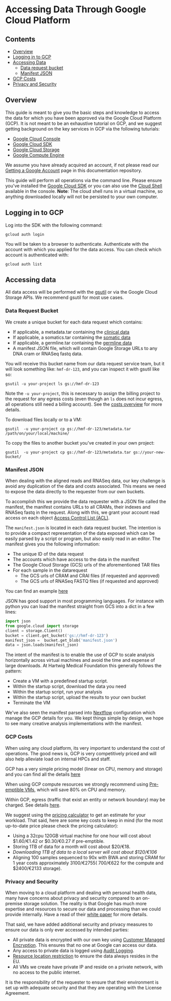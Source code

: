 # Accessing Data Through Google Cloud Platform

## Contents
* [Overview](#overview)
* [Logging in to GCP](#logging-in-to-gcp)
* [Accessing Data](#accessing-data)
    - [Data request bucket](#data-request-bucket)
    - [Manifest JSON](#manifest-json)
* [GCP Costs](#gcp-costs)
* [Privacy and Security](#privacy-and-security)

## Overview

This guide is meant to give you the basic steps and knowledge to access the data for which you have been approved via the Google Cloud Platform (GCP). It is not meant to be an exhaustive tutorial on GCP, 
and we suggest getting background on the key services in GCP via the following tuturials:

* [Google Cloud Console](https://console.cloud.google.com/)
* [Google Cloud SDK](https://cloud.google.com/sdk)
* [Google Cloud Storage](https://cloud.google.com/storage)
* [Google Compute Engine](https://cloud.google.com/compute) 
 
We assume you have already acquired an account, if not please read our [Getting a Google Account](getting-a-Google-account.md) page in this documentation repository. 

This guide will perform all operations via the command line. Please ensure you've installed the [Google Cloud SDK](https://cloud.google.com/sdk) 
or you can also use the [Cloud Shell](https://cloud.google.com/shell) available in the console. **Note**: The cloud shell runs in a virtual machine, so anything downloaded
locally will not be persisted to your own computer.

## Logging in to GCP

Log into the SDK with the following command:

```shell script
gcloud auth login
```

You will be taken to a browser to authenticate. Authenticate with the account with which you applied for the data access. You can check which account is authenticated with:

```shell script
gcloud auth list
``` 

## Accessing data

All data access will be performed with the [gsutil](https://cloud.google.com/storage/docs/gsutil) or via the Google Cloud Storage APIs. We recommend gsutil for most use cases.

### Data Request Bucket

We create a unique bucket for each data request which contains:
- If applicable, a metadata.tar containing the [clinical data](data-access-request-guide.html#clinical-data-tsv-format)
- If applicable, a somatics.tar containing the [somatic data](data-access-request-guide.html#somatic-data-vcftxt-formats)
- If applicable, a germline.tar containing the [germline data](data-access-request-guide.html#germline-data-vcftxt-formats)
- A manifest JSON file, which will contain Google Storage URLs to any DNA cram or RNASeq fastq data.

You will receive this bucket name from our data request service team, but it will look something like: `hmf-dr-123`, and you can inspect it with gsutil like so:

```shell script
gsutil -u your-project ls gs://hmf-dr-123
```

Note the `-u your-project`, this is necessary to assign the billing project to the request for any egress costs (even though an `ls` does not incur egress, all operations still need a billing account). See the [costs overview](#costs) for more details.

To download files locally or to a VM:

```shell script
gsutil  -u your-project cp gs://hmf-dr-123/metadata.tar /path/on/your/local/machine/
```

To copy the files to another bucket you've created in your own project:

```shell script
gsutil  -u your-project cp gs://hmf-dr-123/metadata.tar gs://your-new-bucket/
```

### Manifest JSON

When dealing with the aligned reads and RNASeq data, our key challenge is avoid any duplication of the data and costs associated. This means we need to expose the data directly to the requester from our own buckets.

To accomplish this we provide the data requester with a JSON file called the manifest, the manifest contains URLs to all CRAMs, their indexes and RNASeq fastq in the request. 
Along with this, we grant your account read access on each object [Access Control List (ACL)](https://cloud.google.com/storage/docs/access-control/lists). 

The `manifest.json` is located in each data request bucket. The intention is to provide a compact representation of the data exposed which can be easily parsed by a script or program, but also easily read in an editor.
The manifest gives you the following information:
- The unique ID of the data request
- The accounts which have access to the data in the manifest
- The Google Cloud Storage (GCS) urls of the aforementioned TAR files
- For each sample in the datarequest
    - The GCS urls of CRAM and CRAI files (if requested and approved)
    - The GCS urls of RNASeq FASTQ files (if requested and approved)
    
You can find an example [here](manifest.json)

JSON has good support in most programming languages. For instance with python you can load the manifest straight from GCS into a dict in a few lines:

```python
import json
from google.cloud import storage
client = storage.Client()
bucket = client.get_bucket('gs://hmf-dr-123')
manifest_json =  bucket.get_blob('manifest.json')
data = json.loads(manifest_json)
```

The intent of the manifest is to enable the use of GCP to scale analysis horizontally across virtual machines and avoid the time and expense of large downloads. At Hartwig Medical Foundation this generally follows the pattern:
* Create a VM with a predefined startup script.
* Within the startup script, download the data you need
* Within the startup script, run your analysis
* Within the startup script, upload the results to your own bucket
* Terminate the VM

We've also seen the manifest parsed into [Nextflow](https://www.nextflow.io/) configuration which manage the GCP details for you. 
We kept things simple by design, we hope to see many creative analysis implementations with the manifest. 

### GCP Costs

When using any cloud platform, its very important to understand the cost of operations. The good news is, GCP is very competitively priced and will also help alleviate load on internal HPCs and staff.

GCP has a very simple pricing model (linear on CPU, memory and storage) and you can find all the details [here](https://cloud.google.com/pricing) 

When using GCP compute resources we strongly recommend using [Pre-emptible VMs](https://cloud.google.com/compute/docs/instances/preemptible), which will save 80% on CPU and memory. 

Within GCP, egress (traffic that exist an entity or network boundary) may be charged. See details [here](https://cloud.google.com/compute/network-pricing).

We suggest using the [pricing calculator](https://cloud.google.com/products/calculator) to get an estimate for your workload. That said, here are some key costs to keep in mind (for the most up-to-date price please check the pricing calculator):
- Using a 32cpu 120GB virtual machine for one hour will cost about $1.60/€1.42 or $0.30/€0.27 if pre-emptible.
- Storing 1TB of data for a month will cost about $20/€18.
- *Downloading 1TB of data to a local server will cost about $120/€106*
- Aligning 100 samples sequenced to 90x with BWA and storing CRAM for 1 year costs approximately $3100/€2755 (~$700/€622 for the compute and $2400/€2133 storage).

### Privacy and Security

When moving to a cloud platform and dealing with personal health data, many have concerns about privacy and security compared to an on-premise storage solution. The reality is that Google has
much more expertise and resources to secure our data and processing than we could provide internally. Have a read of their [white paper](https://cloud.google.com/security/overview/whitepaper) for more details.

That said, we have added additional security and privacy measures to ensure our data is only ever accessed by intended parties:
- All private data is encrypted with our own key using [Customer Managed Encryption](https://cloud.google.com/storage/docs/encryption/customer-managed-keys). This ensures that no one at Google can access our data.
- Any access to private data is logged using [Audit Logging](https://cloud.google.com/logging/docs/audit). 
- [Resource location restriction](https://cloud.google.com/resource-manager/docs/organization-policy/defining-locations) to ensure the data always resides in the EU.
- All VMs we create have private IP and reside on a private network, with no access to the public internet.

It is the responsibility of the requester to ensure that their environment is set up with adequate security and that they are operating with the License Agreement.



